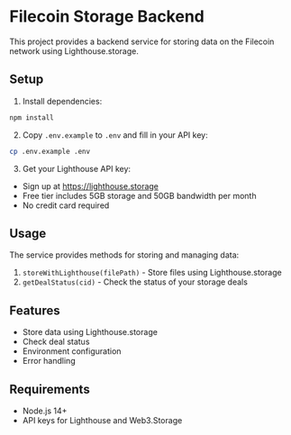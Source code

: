 # Filecoin Storage Backend

This project provides a backend service for storing data on the Filecoin network using Lighthouse.storage.

## Setup

1. Install dependencies:
```bash
npm install
```

2. Copy `.env.example` to `.env` and fill in your API key:
```bash
cp .env.example .env
```

3. Get your Lighthouse API key:
- Sign up at https://lighthouse.storage
- Free tier includes 5GB storage and 50GB bandwidth per month
- No credit card required

## Usage

The service provides methods for storing and managing data:

1. `storeWithLighthouse(filePath)` - Store files using Lighthouse.storage
2. `getDealStatus(cid)` - Check the status of your storage deals

## Features

- Store data using Lighthouse.storage
- Check deal status
- Environment configuration
- Error handling

## Requirements

- Node.js 14+
- API keys for Lighthouse and Web3.Storage 